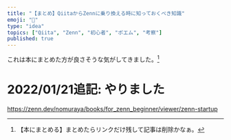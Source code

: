 ```yaml
---
title: "【まとめ】QiitaからZennに乗り換える時に知っておくべき知識"
emoji: "🎉"
type: "idea"
topics: ["Qiita", "Zenn", "初心者", "ポエム", "考察"]
published: true
---
```


これは本にまとめた方が良さそうな気がしてきました。[^1]
[^1]: 【本にまとめる】まとめたらリンクだけ残して記事は削除かなぁ。

# 2022/01/21追記: やりました
https://zenn.dev/nomuraya/books/for_zenn_beginner/viewer/zenn-startup
